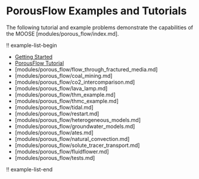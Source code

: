 # PorousFlow Examples and Tutorials

The following tutorial and example problems demonstrate the capabilities of the MOOSE [modules/porous_flow/index.md].

!! example-list-begin

- [Getting Started](porous_flow/getting_started_with_pf.md)
- [PorousFlow Tutorial](porous_flow/tutorial_00.md)
- [modules/porous_flow/flow_through_fractured_media.md]
- [modules/porous_flow/coal_mining.md]
- [modules/porous_flow/co2_intercomparison.md]
- [modules/porous_flow/lava_lamp.md]
- [modules/porous_flow/thm_example.md]
- [modules/porous_flow/thmc_example.md]
- [modules/porous_flow/tidal.md]
- [modules/porous_flow/restart.md]
- [modules/porous_flow/heterogeneous_models.md]
- [modules/porous_flow/groundwater_models.md]
- [modules/porous_flow/ates.md]
- [modules/porous_flow/natural_convection.md]
- [modules/porous_flow/solute_tracer_transport.md]
- [modules/porous_flow/fluidflower.md]
- [modules/porous_flow/tests.md]

!! example-list-end
